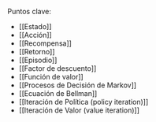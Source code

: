 Puntos clave:
- [[Estado]]
- [[Acción]]
- [[Recompensa]]
- [[Retorno]]
- [[Episodio]]
- [[Factor de descuento]]
- [[Función de valor]]
- [[Procesos de Decisión de Markov]]
- [[Ecuación de Bellman]]
- [[Iteración de Política (policy iteration)]]
- [[Iteración de Valor (value iteration)]]